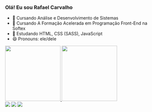 ### Olá! Eu sou Rafael Carvalho

- 🌱 Cursando Análise e Desenvolvimento de Sistemas
- 🌱 Cursando A Formação Acelerada em Programação Front-End na Softex
- 🌱 Estudando HTML, CSS (SASS), JavaScript
- 😄 Pronouns: ele/dele

<div align="left">
  <a href="https://github.com/RafaCarvalho89">
  <img height="180em" src="https://github-readme-stats.vercel.app/api?username=RafaCarvalho89&show_icons=true&theme=dark&include_all_commits=true&count_private=true"/>
  <img height="180em" src="https://github-readme-stats.vercel.app/api/top-langs/?username=RafaCarvalho89&layout=compact&langs_count=7&theme=dark"/>
</div>
  
 <div>
   <a href="https://https://www.linkedin.com/in/rafael-carvalho-139680233/" target="_blank"><img src="https://img.shields.io/badge/-LinkedIn-%230077B5?style=for-the-badge&logo=linkedin&logoColor=white" target="_blank"></a> 
   <a href = "mailto:carvalho.rafael89@gmail.com"><img src="https://img.shields.io/badge/Gmail-D14836?style=for-the-badge&logo=gmail&logoColor=white" target="_blank"></a>
   <a href="https://discord.gg/r3ZqwWMS" target="_blank"><img src="https://img.shields.io/badge/Discord-7289DA?style=for-the-badge&logo=discord&logoColor=white" target="_blank"></a> 
 </div>
